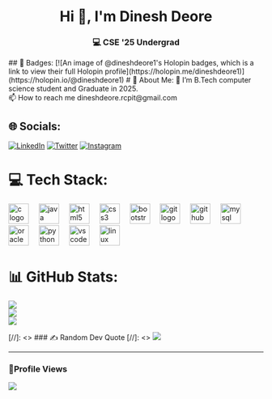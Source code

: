 <h1 align="center">Hi 👋, I'm Dinesh Deore</h1>
<h3 align="center">💻 CSE '25 Undergrad </h3>

<p align="left">
</p>
## 🌟 Badges:
[![An image of @dineshdeore1's Holopin badges, which is a link to view their full Holopin profile](https://holopin.me/dineshdeore1)](https://holopin.io/@dineshdeore1)
# 💫 About Me:
🔭 I’m B.Tech computer science student and Graduate in 2025.<br>📫 How to reach me dineshdeore.rcpit@gmail.com


## 🌐 Socials:
[![LinkedIn](https://img.shields.io/badge/LinkedIn-%230077B5.svg?logo=linkedin&logoColor=white)](https://linkedin.com/in/dinesh-deore11) [![Twitter](https://img.shields.io/badge/Twitter-%231DA1F2.svg?logo=Twitter&logoColor=white)](https://twitter.com/DineshD016) [![Instagram](https://img.shields.io/badge/Instagram-%23E4405F.svg?logo=Instagram&logoColor=white)](https://instagram.com/dinesh._deore)

# 💻 Tech Stack:
<div align="left">
  <img src="https://cdn.jsdelivr.net/gh/devicons/devicon/icons/c/c-original.svg" height="40" alt="c logo"  />
  <img width="12" />
  <img src="https://cdn.jsdelivr.net/gh/devicons/devicon/icons/java/java-original.svg" height="40" alt="java logo"  />
  <img width="12" />
  <img src="https://cdn.jsdelivr.net/gh/devicons/devicon/icons/html5/html5-original.svg" height="40" alt="html5 logo"  />
  <img width="12" />
  <img src="https://cdn.jsdelivr.net/gh/devicons/devicon/icons/css3/css3-original.svg" height="40" alt="css3 logo"  />
  <img width="12" />
  <img src="https://cdn.jsdelivr.net/gh/devicons/devicon/icons/bootstrap/bootstrap-original.svg" height="40" alt="bootstrap logo"  />
  <img width="12" />
  <img src="https://cdn.jsdelivr.net/gh/devicons/devicon/icons/git/git-original.svg" height="40" alt="git logo"  />
  <img width="12" />
  <img src="https://cdn.jsdelivr.net/gh/devicons/devicon/icons/github/github-original.svg" height="40" alt="github logo"  />
  <img width="12" />
  <img src="https://cdn.jsdelivr.net/gh/devicons/devicon/icons/mysql/mysql-original.svg" height="40" alt="mysql logo"  />
  <img width="12" />
  <img src="https://cdn.jsdelivr.net/gh/devicons/devicon/icons/oracle/oracle-original.svg" height="40" alt="oracle logo"  />
  <img width="12" />
  <img src="https://cdn.jsdelivr.net/gh/devicons/devicon/icons/python/python-original.svg" height="40" alt="python logo"  />
  <img width="12" />
  <img src="https://cdn.jsdelivr.net/gh/devicons/devicon/icons/vscode/vscode-original.svg" height="40" alt="vscode logo"  />
  <img width="12" />
  <img src="https://cdn.jsdelivr.net/gh/devicons/devicon/icons/linux/linux-original.svg" height="40" alt="linux logo"  />
</div>

###
# 📊 GitHub Stats:
![](https://github-readme-stats.vercel.app/api?username=dinesh-deore1&theme=dark&hide_border=false&include_all_commits=true&count_private=true)<br/>
![](https://github-readme-streak-stats.herokuapp.com/?user=dinesh-deore1&theme=dark&hide_border=false)<br/>
![](https://github-readme-stats.vercel.app/api/top-langs/?username=dinesh-deore1&theme=dark&hide_border=false&include_all_commits=true&count_private=true&layout=compact)

[//]: <> ### ✍️ Random Dev Quote
[//]: <> ![](https://quotes-github-readme.vercel.app/api?type=horizontal&theme=radical)

---
### 🪬Profile Views

[![](https://visitcount.itsvg.in/api?id=dinesh-deore1&icon=0&color=0)](https://visitcount.itsvg.in)




